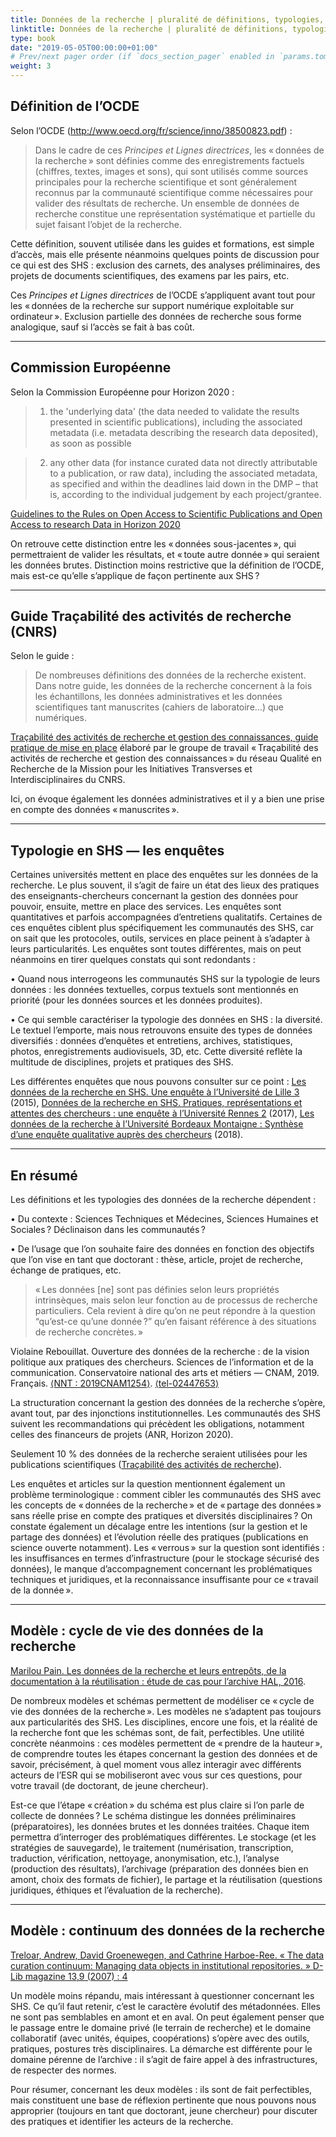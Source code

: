 ```yaml
---
title: Données de la recherche | pluralité de définitions, typologies, usages
linktitle: Données de la recherche | pluralité de définitions, typologies, usages
type: book
date: "2019-05-05T00:00:00+01:00"
# Prev/next pager order (if `docs_section_pager` enabled in `params.toml`)
weight: 3
---
```

## Définition de l’OCDE

Selon l’OCDE (http://www.oecd.org/fr/science/inno/38500823.pdf) : 

> Dans le cadre de ces *Principes et Lignes directrices*, les « données de la recherche » sont définies comme des enregistrements factuels (chiffres, textes, images et sons), qui sont utilisés comme sources principales pour la recherche scientifique et sont généralement reconnus par la communauté scientifique comme nécessaires pour valider des résultats de recherche. Un ensemble de données de recherche constitue une représentation systématique et partielle du sujet faisant l’objet de la recherche.

Cette définition, souvent utilisée dans les guides et formations, est simple d’accès, mais elle présente néanmoins quelques points de discussion pour ce qui est des SHS : exclusion des carnets, des analyses préliminaires, des projets de documents scientifiques, des examens par les pairs, etc. 

Ces *Principes et Lignes directrices* de l’OCDE s’appliquent avant tout pour les « données de la recherche sur support numérique exploitable sur ordinateur ». Exclusion partielle des données de recherche sous forme analogique, sauf si l’accès se fait à bas coût.
***
## Commission Européenne

Selon la Commission Européenne pour Horizon 2020 :

> 1. the 'underlying data' (the data needed to validate the results presented in scientific publications), including the associated metadata (i.e. metadata describing the research data deposited), as soon as possible

> 2. any other data (for instance curated data not directly attributable to a publication, or raw data), including the associated metadata, as specified and within the deadlines laid down in the DMP – that is, according to the individual judgement by each project/grantee.

[Guidelines to the Rules on Open Access to Scientific Publications and Open Access to research Data in Horizon 2020](https://ec.europa.eu/research/participants/data/ref/h2020/grantsmanual/hi/oapilot/h2020-hi-oa-pilot-guide_en.pdf)

On retrouve cette distinction entre les « données sous-jacentes », qui permettraient de valider les résultats, et « toute autre donnée » qui seraient les données brutes. Distinction moins restrictive que la définition de l’OCDE, mais est-ce qu’elle s’applique de façon pertinente aux SHS ?
***
## Guide Traçabilité des activités de recherche (CNRS)

Selon le guide : 

> De nombreuses définitions des données de la recherche existent. Dans notre guide, les données de la recherche concernent à la fois les échantillons, les données administratives et les données scientifiques tant manuscrites (cahiers de laboratoire...) que numériques.

[Traçabilité des activités de recherche et gestion des connaissances, guide pratique de mise en place](http://qualite-en-recherche.cnrs.fr/spip.php?article315) élaboré par le groupe de travail « Traçabilité des activités de recherche et gestion des connaissances » du réseau Qualité en Recherche de la Mission pour les Initiatives Transverses et Interdisciplinaires du CNRS.

Ici, on évoque également les données administratives et il y a bien une prise en compte des données « manuscrites ».
***
## Typologie en SHS — les enquêtes

Certaines universités mettent en place des enquêtes sur les données de la recherche. Le plus souvent, il s’agit de faire un état des lieux des pratiques des enseignants-chercheurs concernant la gestion des données pour pouvoir, ensuite, mettre en place des services. Les enquêtes sont quantitatives et parfois accompagnées d’entretiens qualitatifs. Certaines de ces enquêtes ciblent plus spécifiquement les communautés des SHS, car on sait que les protocoles, outils, services en place peinent à s’adapter à leurs particularités. Les enquêtes sont toutes différentes, mais on peut néanmoins en tirer quelques constats qui sont redondants : 

•       Quand nous interrogeons les communautés SHS sur la typologie de leurs données : les données textuelles, corpus textuels sont mentionnés en priorité (pour les données sources et les données produites).

•       Ce qui semble caractériser la typologie des données en SHS : la diversité. Le textuel l’emporte, mais nous retrouvons ensuite des types de données diversifiés : données d’enquêtes et entretiens, archives, statistiques, photos, enregistrements audiovisuels, 3D, etc. Cette diversité reflète la multitude de disciplines, projets et pratiques des SHS.

Les différentes enquêtes que nous pouvons consulter sur ce point : [Les données de la recherche en SHS. Une enquête à l’Université de Lille 3](https://hal.archives-ouvertes.fr/hal-01198379) (2015), [Données de la recherche en SHS. Pratiques, représentations et attentes des chercheurs : une enquête à l’Université Rennes 2](https://hal.archives-ouvertes.fr/hal-01635186v2) (2017), [Les données de la recherche à l’Université Bordeaux Montaigne : Synthèse d’une enquête qualitative auprès des chercheurs](https://hal.archives-ouvertes.fr/hal-02020141) (2018).
***
## En résumé

Les définitions et les typologies des données de la recherche dépendent : 

•       Du contexte : Sciences Techniques et Médecines, Sciences Humaines et Sociales ? Déclinaison dans les communautés ? 

•       De l’usage que l’on souhaite faire des données en fonction des objectifs que l’on vise en tant que doctorant : thèse, article, projet de recherche, échange de pratiques, etc.

> « Les données [ne] sont pas définies selon leurs propriétés intrinsèques, mais selon leur fonction au de processus de recherche particuliers. Cela revient à dire qu’on ne peut répondre à la question “qu’est-ce qu’une donnée ?” qu’en faisant référence à des situations de recherche concrètes. »

Violaine Rebouillat. Ouverture des données de la recherche : de la vision politique aux pratiques des chercheurs. Sciences de l’information et de la communication. Conservatoire national des arts et métiers — CNAM, 2019. Français. [⟨NNT : 2019CNAM1254⟩](https://www.theses.fr/2019CNAM1254). [⟨tel-02447653⟩](https://tel.archives-ouvertes.fr/tel-02447653)

La structuration concernant la gestion des données de la recherche s’opère, avant tout, par des injonctions institutionnelles. Les communautés des SHS suivent les recommandations qui précèdent les obligations, notamment celles des financeurs de projets (ANR, Horizon 2020). 

Seulement 10 % des données de la recherche seraient utilisées pour les publications scientifiques ([Traçabilité des activités de recherche](http://qualite-en-recherche.cnrs.fr/spip.php?article315)).

Les enquêtes et articles sur la question mentionnent également un problème terminologique : comment cibler les communautés des SHS avec les concepts de « données de la recherche » et de « partage des données » sans réelle prise en compte des pratiques et diversités disciplinaires ? On constate également un décalage entre les intentions (sur la gestion et le partage des données) et l’évolution réelle des pratiques (publications en science ouverte notamment). Les « verrous » sur la question sont identifiés : les insuffisances en termes d’infrastructure (pour le stockage sécurisé des données), le manque d’accompagnement concernant les problématiques techniques et juridiques, et la reconnaissance insuffisante pour ce « travail de la donnée ». 
***
## Modèle : cycle de vie des données de la recherche

[Marilou Pain. Les données de la recherche et leurs entrepôts, de la documentation à la réutilisation : étude de cas pour l’archive HAL, 2016](https://memsic.ccsd.cnrs.fr/mem_01374509).

De nombreux modèles et schémas permettent de modéliser ce « cycle de vie des données de la recherche ». Les modèles ne s’adaptent pas toujours aux particularités des SHS. Les disciplines, encore une fois, et la réalité de la recherche font que les schémas sont, de fait, perfectibles. Une utilité concrète néanmoins : ces modèles permettent de « prendre de la hauteur », de comprendre toutes les étapes concernant la gestion des données et de savoir, précisément, à quel moment vous allez interagir avec différents acteurs de l’ESR qui se mobiliseront avec vous sur ces questions, pour votre travail (de doctorant, de jeune chercheur).

Est-ce que l’étape « création » du schéma est plus claire si l’on parle de collecte de données ? Le schéma distingue les données préliminaires (préparatoires), les données brutes et les données traitées. Chaque item permettra d’interroger des problématiques différentes. Le stockage (et les stratégies de sauvegarde), le traitement (numérisation, transcription, traduction, vérification, nettoyage, anonymisation, etc.), l’analyse (production des résultats), l’archivage (préparation des données bien en amont, choix des formats de fichier), le partage et la réutilisation (questions juridiques, éthiques et l’évaluation de la recherche).
***
## Modèle : continuum des données de la recherche

[Treloar, Andrew, David Groenewegen, and Cathrine Harboe-Ree. « The data curation continuum: ](http://www.dlib.org/dlib/september07/treloar/09treloar.html)[Managing](http://www.dlib.org/dlib/september07/treloar/09treloar.html)[ data ](http://www.dlib.org/dlib/september07/treloar/09treloar.html)[objects](http://www.dlib.org/dlib/september07/treloar/09treloar.html)[ in ](http://www.dlib.org/dlib/september07/treloar/09treloar.html)[institutional](http://www.dlib.org/dlib/september07/treloar/09treloar.html)[ repositories. » D-Lib magazine 13,9 (2007) : 4](http://www.dlib.org/dlib/september07/treloar/09treloar.html)

 Un modèle moins répandu, mais intéressant à questionner concernant les SHS. Ce qu’il faut retenir, c’est le caractère évolutif des métadonnées. Elles ne sont pas semblables en amont et en aval. On peut également penser que le passage entre le domaine privé (le terrain de recherche) et le domaine collaboratif (avec unités, équipes, coopérations) s’opère avec des outils, pratiques, postures très disciplinaires. La démarche est différente pour le domaine pérenne de l’archive : il s’agit de faire appel à des infrastructures, de respecter des normes.

Pour résumer, concernant les deux modèles : ils sont de fait perfectibles, mais constituent une base de réflexion pertinente que nous pouvons nous approprier (toujours en tant que doctorant, jeune chercheur) pour discuter des pratiques et identifier les acteurs de la recherche.



 



 
